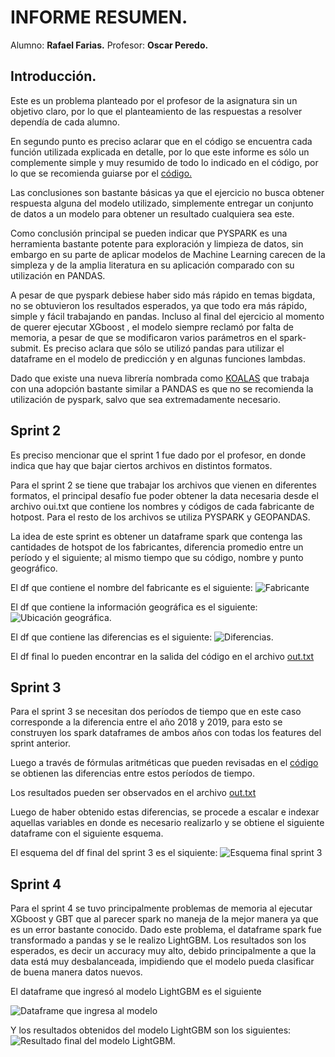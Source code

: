 # INFORME RESUMEN.
Alumno: **Rafael Farias.**
Profesor: **Oscar Peredo.**


## Introducción.

Este es un problema planteado por el profesor de la asignatura sin un objetivo claro, por lo que el planteamiento de las respuestas a resolver dependía de cada alumno.

En segundo punto es preciso aclarar que en el código se encuentra cada función utilizada explicada en detalle, por lo que este informe es sólo un complemente simple y muy resumido de todo lo indicado en el código, por lo que se recomienda guiarse por el [código.](https://github.com/Rfariaspoblete/footprintwifi/blob/main/main.py)

Las conclusiones son bastante básicas ya que el ejercicio no busca obtener respuesta alguna del modelo utilizado, simplemente entregar un conjunto de datos a un modelo para obtener un resultado cualquiera sea este.

Como conclusión principal se pueden indicar que PYSPARK es una herramienta bastante potente para exploración y limpieza de datos, sin embargo en su parte de aplicar modelos de Machine Learning carecen de la simpleza y de la amplia literatura en su aplicación comparado con su utilización en PANDAS.

A pesar de que pyspark debiese haber sido más rápido en temas bigdata, no se obtuvieron los resultados esperados, ya que todo era más rápido, simple y fácil trabajando en pandas.  Incluso al final del ejercicio al momento de querer ejecutar XGboost , el modelo siempre reclamó por falta de memoria,  a pesar de que se modificaron varios parámetros en el spark-submit. Es preciso aclara que sólo se utilizó pandas para utilizar el dataframe en el modelo de predicción y en algunas funciones lambdas.

Dado que existe una nueva librería nombrada como [KOALAS](https://docs.databricks.com/languages/koalas.html) que trabaja con una adopción bastante similar a PANDAS es que no se recomienda la utilización de pyspark, salvo que sea extremadamente necesario.


## Sprint 2

Es preciso mencionar que el sprint 1 fue dado por el profesor, en donde indica que hay que bajar ciertos archivos en distintos formatos.

Para el sprint 2 se tiene que trabajar los archivos que vienen en diferentes formatos, el principal desafío fue poder obtener la data necesaria desde el archivo oui.txt que contiene los nombres y códigos de cada fabricante de hotpost. Para el resto de los archivos se utiliza PYSPARK y GEOPANDAS.

La idea de este sprint es obtener un dataframe spark que contenga las cantidades de hotspot de los fabricantes, diferencia promedio entre un período y el siguiente;  al mismo tiempo que su código, nombre y punto geográfico.


El df que contiene el nombre del fabricante es el siguiente:
![Fabricante](https://paper-attachments.dropbox.com/s_AC07C0A7F1F5752FBA703741F29DC6B9C70179F9AC0AD118046E81A926798E35_1629052580817_image.png)


El df que contiene la información geográfica es el siguiente:
![Ubicación geográfica.](https://paper-attachments.dropbox.com/s_AC07C0A7F1F5752FBA703741F29DC6B9C70179F9AC0AD118046E81A926798E35_1629052595952_image.png)


El df que contiene las diferencias es el siguiente:
![Diferencias.](https://paper-attachments.dropbox.com/s_AC07C0A7F1F5752FBA703741F29DC6B9C70179F9AC0AD118046E81A926798E35_1629052606434_image.png)


El df final lo pueden encontrar en la salida del código en el archivo [out.txt](https://github.com/Rfariaspoblete/footprintwifi/blob/main/out.txt)


## Sprint 3

Para el sprint 3 se necesitan dos períodos de tiempo que en este caso corresponde a la diferencia entre el año 2018 y 2019, para esto se construyen los spark dataframes de ambos años con todas los features del sprint anterior.

Luego a través de fórmulas aritméticas que pueden revisadas en el [código](https://github.com/Rfariaspoblete/footprintwifi/blob/main/main.py) se obtienen las diferencias entre estos períodos de tiempo.

Los resultados pueden ser observados en el archivo [out.txt](https://github.com/Rfariaspoblete/footprintwifi/blob/main/out.txt)

Luego de haber obtenido estas diferencias, se procede a escalar e indexar aquellas variables en donde es necesario realizarlo y se obtiene el siguiente dataframe  con  el siguiente esquema.

El esquema del df final del sprint 3 es el siquiente:
![Esquema final sprint 3](https://paper-attachments.dropbox.com/s_AC07C0A7F1F5752FBA703741F29DC6B9C70179F9AC0AD118046E81A926798E35_1629052987692_image.png)



## Sprint 4

Para el sprint 4 se tuvo principalmente problemas de memoria al ejecutar XGboost y GBT que al parecer spark no maneja de la mejor manera ya que es un error bastante conocido. Dado este problema, el dataframe spark fue transformado a pandas y se le realizo LightGBM. Los resultados son los esperados, es decir un accuracy muy alto, debido principalmente a que la data está muy desbalanceada, impidiendo que el modelo pueda clasificar de buena manera datos nuevos.

El dataframe que ingresó al modelo LightGBM es el siguiente

![Dataframe que ingresa al modelo](https://paper-attachments.dropbox.com/s_AC07C0A7F1F5752FBA703741F29DC6B9C70179F9AC0AD118046E81A926798E35_1629053225355_image.png)


Y los resultados obtenidos del modelo LightGBM son los siguientes:
![Resultado final del modelo LightGBM.](https://paper-attachments.dropbox.com/s_AC07C0A7F1F5752FBA703741F29DC6B9C70179F9AC0AD118046E81A926798E35_1629053251321_image.png)







